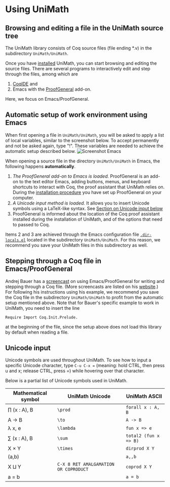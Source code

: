 Using UniMath
=============


Browsing and editing a file in the UniMath source tree
------------------------------------------------------

The UniMath library consists of Coq source files (file ending *.v) in the subdirectory `UniMath/UniMath`.

Once you have [installed](./INSTALL.md) UniMath, you can start browsing and editing the source files.
There are several programs to interactively edit and step through the files, among which
are 
1. [CoqIDE](https://coq.inria.fr/refman/practical-tools/coqide.html) and 
2. Emacs with the [ProofGeneral](https://proofgeneral.github.io/) add-on.

Here, we focus on Emacs/ProofGeneral.

Automatic setup of work environment using Emacs
-----------------------------------------------

When first opening a file in `UniMath/UniMath`, you will be asked to apply a list of local variables, similar to the screenshot below. To accept permanently and not be asked again, type "!". These variables are needed to achieve the automatic setup described below.
![Screenshot Emacs](https://raw.githubusercontent.com/wiki/UniMath/UniMath/Screenshot_Emacs.png)

When opening a source file in the directory `UniMath/UniMath` in Emacs, the following happens **automatically**.
1. *The ProofGeneral add-on to Emacs is loaded.*
   ProofGeneral is an add-on to the text editor Emacs, adding buttons, menus, and keyboard shortcuts
   to interact with Coq, the proof assistant that UniMath relies on.
   During the [installation procedure](./INSTALL.md) you have set up ProofGeneral on your computer.
2. *A Unicode input method is loaded.* 
   It allows you to insert Unicode symbols using a LaTeX-like syntax.
   See [Section on Unicode input below](USAGE.md/#unicode-input)
3. ProofGeneral is informed about the location of the Coq proof assistant installed during the installation of UniMath,
   and of the options that need to passed to Coq.

Items 2 and 3 are achieved through the Emacs configuration file [`.dir-locals.el`](./UniMath/.dir-locals.el) located in 
the subdirectory `UniMath/UniMath`.
For this reason, we recommend you save your UniMath files in this subdirectory as well.


Stepping through a Coq file in Emacs/ProofGeneral
-------------------------------------------------
Andrej Bauer has a [screencast](https://www.youtube.com/watch?v=l6zqLJQCnzo) on using Emacs/ProofGeneral
for writing and stepping through a Coq file.
(More screencasts are listed on his [website](http://math.andrej.com/2011/02/22/video-tutorials-for-the-coq-proof-assistant/).)
For following his instructions using his example, we recommend you save the Coq file in the subdirectory `UniMath/UniMath`
to profit from the automatic setup mentioned above.
Note that for Bauer's specific example to work in UniMath, you need to insert the line
```
Require Import Coq.Init.Prelude.
```
at the beginning of the file, since the setup above does not load this library by default when reading a file.


Unicode input
-------------
Unicode symbols are used throughout UniMath. To see how to input a specific Unicode character, type
`C-u C-x =` (meaning: hold CTRL, then press u and x; release CTRL, press =) while hovering over that character.

Below is a partial list of Unicode symbols used in UniMath.

| Mathematical symbol | UniMath Unicode |UniMath ASCII |
|---------------------|-----------------|-----------------|
|  ∏ (x : A), B       | `\prod`          | `forall x : A, B`      |
| A → B               | `\to`            | `A -> B`  |
|  λ x, e             | `\lambda`          | `fun x => e`  |
| ∑ (x : A), B        | `\sum`         | `total2 (fun x => B)` |
|  X × Y              | `\times`       | `dirprod X Y` |
|  (a,b)              |                | `a,,b`|
| X ⨿ Y               | `C-X 8 RET AMALGAMATION OR COPRODUCT`| `coprod X Y`|
| a = b               |             | `a = b`  |


